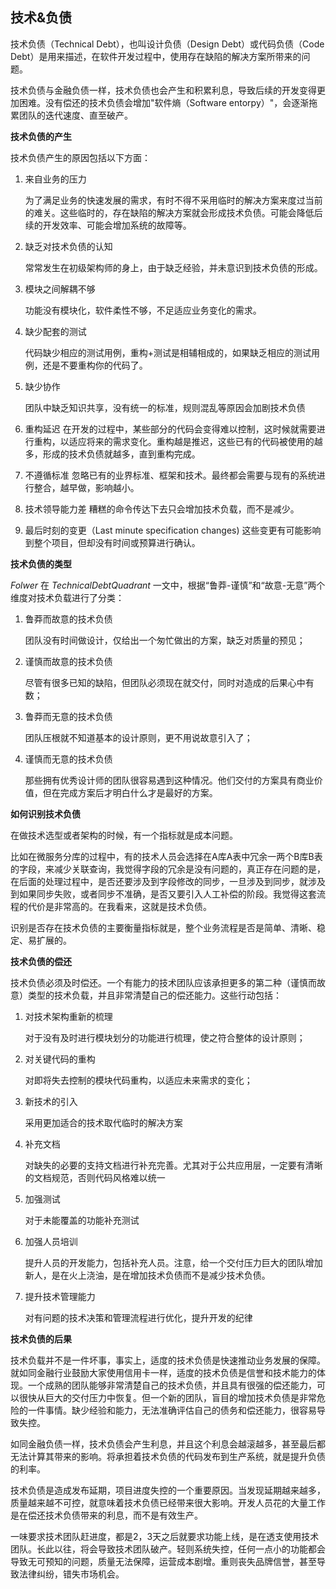 ## 技术&负债

技术负债（Technical Debt），也叫设计负债（Design Debt）或代码负债（Code Debt）是用来描述，在软件开发过程中，使用存在缺陷的解决方案所带来的问题。

技术负债与金融负债一样，技术负债也会产生和积累利息，导致后续的开发变得更加困难。没有偿还的技术负债会增加"软件熵（Software entorpy）"，会逐渐拖累团队的迭代速度、直至破产。

**技术负债的产生**

技术负债产生的原因包括以下方面：

1. 来自业务的压力

   为了满足业务的快速发展的需求，有时不得不采用临时的解决方案来度过当前的难关。这些临时的，存在缺陷的解决方案就会形成技术负债。可能会降低后续的开发效率、可能会增加系统的故障等。

2. 缺乏对技术负债的认知

   常常发生在初级架构师的身上，由于缺乏经验，并未意识到技术负债的形成。

3. 模块之间解耦不够

   功能没有模块化，软件柔性不够，不足适应业务变化的需求。

4. 缺少配套的测试

   代码缺少相应的测试用例，重构+测试是相辅相成的，如果缺乏相应的测试用例，还是不要重构你的代码了。

5. 缺少协作

   团队中缺乏知识共享，没有统一的标准，规则混乱等原因会加剧技术负债

6. 重构延迟
   在开发的过程中，某些部分的代码会变得难以控制，这时候就需要进行重构，以适应将来的需求变化。重构越是推迟，这些已有的代码被使用的越多，形成的技术负债就越多，直到重构完成。

7. 不遵循标准
   忽略已有的业界标准、框架和技术。最终都会需要与现有的系统进行整合，越早做，影响越小。

8. 技术领导能力差
   糟糕的命令传达下去只会增加技术负载，而不是减少。

9. 最后时刻的变更（Last minute specification changes)
   这些变更有可能影响到整个项目，但却没有时间或预算进行确认。

**技术负债的类型**

*Folwer* 在 *TechnicalDebtQuadrant* 一文中，根据“鲁莽-谨慎”和“故意-无意”两个维度对技术负载进行了分类：

1. 鲁莽而故意的技术负债

   团队没有时间做设计，仅给出一个匆忙做出的方案，缺乏对质量的预见；

2. 谨慎而故意的技术负债

   尽管有很多已知的缺陷，但团队必须现在就交付，同时对造成的后果心中有数；

3. 鲁莽而无意的技术负债

   团队压根就不知道基本的设计原则，更不用说故意引入了；

4. 谨慎而无意的技术负债

   那些拥有优秀设计师的团队很容易遇到这种情况。他们交付的方案具有商业价值，但在完成方案后才明白什么才是最好的方案。

**如何识别技术负债**

在做技术选型或者架构的时候，有一个指标就是成本问题。

比如在微服务分库的过程中，有的技术人员会选择在A库A表中冗余一两个B库B表的字段，来减少关联查询，我觉得字段的冗余是没有问题的，真正存在问题的是，在后面的处理过程中，是否还要涉及到字段修改的同步，一旦涉及到同步，就涉及到如果同步失败，或者同步不准确，是否又要引入人工补偿的阶段。我觉得这套流程的代价是非常高的。在我看来，这就是技术负债。

识别是否存在技术负债的主要衡量指标就是，整个业务流程是否是简单、清晰、稳定、易扩展的。

**技术负债的偿还**

技术负债必须及时偿还。一个有能力的技术团队应该承担更多的第二种（谨慎而故意）类型的技术负载，并且非常清楚自己的偿还能力。这些行动包括：

1. 对技术架构重新的梳理

   对于没有及时进行模块划分的功能进行梳理，使之符合整体的设计原则；

2. 对关键代码的重构

   对即将失去控制的模块代码重构，以适应未来需求的变化；

3. 新技术的引入

   采用更加适合的技术取代临时的解决方案

4. 补充文档

   对缺失的必要的支持文档进行补充完善。尤其对于公共应用层，一定要有清晰的文档规范，否则代码风格难以统一

5. 加强测试

   对于未能覆盖的功能补充测试

6. 加强人员培训

   提升人员的开发能力，包括补充人员。注意，给一个交付压力巨大的团队增加新人，是在火上浇油，是在增加技术负债而不是减少技术负债。

7. 提升技术管理能力

   对有问题的技术决策和管理流程进行优化，提升开发的纪律

**技术负债的后果**

技术负载并不是一件坏事，事实上，适度的技术负债是快速推动业务发展的保障。就如同金融行业鼓励大家使用信用卡一样，适度的技术负债是信誉和技术能力的体现。一个成熟的团队能够非常清楚自己的技术负债，并且具有很强的偿还能力，可以很快从巨大的交付压力中恢复。但一个新的团队，盲目的增加技术负债是非常危险的一件事情。缺少经验和能力，无法准确评估自己的债务和偿还能力，很容易导致失控。

如同金融负债一样，技术负债会产生利息，并且这个利息会越滚越多，甚至最后都无法计算其带来的影响。将承担着技术负债的代码发布到生产系统，就是提升负债的利率。

技术负债是造成发布延期，项目进度失控的一个重要原因。当发现延期越来越多，质量越来越不可控，就意味着技术负债已经带来很大影响。开发人员花的大量工作是在偿还技术负债带来的利息，而不是有效生产。

一味要求技术团队赶进度，都是2，3天之后就要求功能上线，是在透支使用技术团队。长此以往，将会导致技术团队破产。轻则系统失控，任何一点小的功能都会导致无可预知的问题，质量无法保障，运营成本剧增。重则丧失品牌信誉，甚至导致法律纠纷，错失市场机会。
